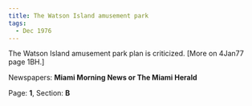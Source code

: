 ```yaml
---  
title: The Watson Island amusement park  
tags:  
  - Dec 1976  
---  
```

  
The Watson Island amusement park plan is criticized. [More on 4Jan77 page 1BH.]  
  
Newspapers: **Miami Morning News or The Miami Herald**  
  
Page: **1**, Section: **B** 
